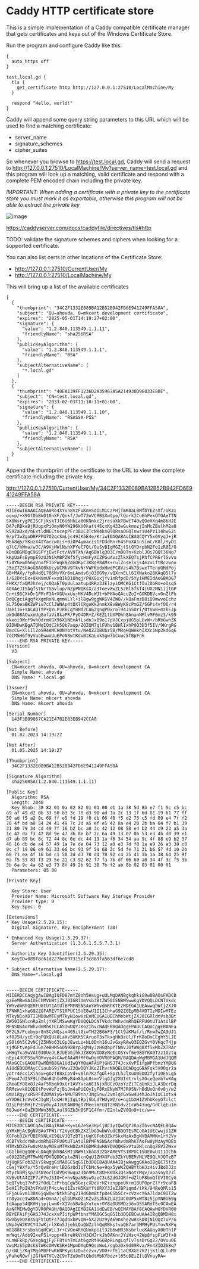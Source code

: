 # Caddy HTTP certificate store

This is a simple implementation of a Caddy compatible certificate manager 
that gets certificates and keys out of the Windows Certificate Store.

Run the program and configure Caddy like this: 

```
{
  auto_https off
}

test.local.gd {
  tls {
    get_certificate http http://127.0.0.1:27510/LocalMachine/My
  }

  respond "Hello, world!"
}
```

Caddy will append some query string parameters to this URL which will be used to 
find a matching certificate:

* server_name
* signature_schemes
* cipher_suites

So whenever you browse to https://test.local.gd, Caddy will send a request to 
http://127.0.0.1:27510/LocalMachine/My?server_name=test.local.gd and this program will 
look up a matching, valid certificate and respond with a complete PEM encoded chain
including the private key. 

*IMPORTANT: When adding a certificate with a private key to the certificate store you must
mark it as exportable, otherwise this program will not be able to extract the private key*

![image](https://user-images.githubusercontent.com/1244723/218490906-cf10a4c3-33d1-4ecb-b9d3-5d0ebf4407a7.png)

https://caddyserver.com/docs/caddyfile/directives/tls#http

TODO: validate the signature schemes and ciphers when looking for a supported certificate.

You can also list certs in other locations of the Certificate Store:
* http://127.0.0.1:27510/CurrentUser/My
* http://127.0.0.1:27510/LocalMachine/My

This will bring up a list of the available certificates
```
[
  {
    "thumbprint": "34C2F1332E089BA12B52B942FD6E941249FFA58A",
    "subject": "OU=ahovda, O=mkcert development certificate",
    "expires": "2025-05-01T14:19:27+02:00",
    "signature": {
      "value": "1.2.840.113549.1.1.11",
      "friendlyName": "sha256RSA"
    },
    "publicKeyAlgorithm": {
      "value": "1.2.840.113549.1.1.1",
      "friendlyName": "RSA"
    },
    "subjectAlternativeName": [
      "*.local.gd"
    ]
  },
  {
    "thumbprint": "40EA139FF1236D2A35967A5A214930D96033E8BE",
    "subject": "CN=test.local.gd",
    "expires": "2033-02-03T11:10:11+01:00",
    "signature": {
      "value": "1.2.840.113549.1.1.10",
      "friendlyName": "RSASSA-PSS"
    },
    "publicKeyAlgorithm": {
      "value": "1.2.840.113549.1.1.1",
      "friendlyName": "RSA"
    },
    "subjectAlternativeName": []
  }
]
```

Append the thumbprint of the certificate to the URL to view the complete certificate including the private key.

http://127.0.0.1:27510/CurrentUser/My/34C2F1332E089BA12B52B942FD6E941249FFA58A

```
-----BEGIN RSA PRIVATE KEY-----
MIIEowIBAAKCAQEA0Ro4XYvn8VzFvKmvSdILM1CzPHjTmK0aLBMfbYEZsXf/UK31
ooxp/+X9GfDbBkD10nXF/Qnkf/JwT72oVCRBSXwtpe/lQorkICu6hPexOTGAeTTN
SX8WsrygPEISCFjkskTJI6U6HkLa80KNnkc2jrcsakkTBwtT40vQOeHXq4m8bHJE
DA7cRBka9jRUqpxPiOmyN0YW296kV0kaft4EcxKg433wGukmozjInMcZBulhM2a8
k59ZaDxd/nExtldNECtocepPFr3BUC3TcNR4ksQlQRsaOGQlnwr1U4PzI14hw5Ji
9/p73wZgoDRPPPU7O2qcSmLjc49JK5E4e/KriwIDAQABAoIBAQCQYY5x6VyqJ+jR
MEk8q6/YKuzX4IYaccwUis+0iOP4ymacisGFD3dRnrh45PoXA1u5imC/K8l/HyO1
q7tC/hWma/wJC/A9VjHWlNshXPYeC7Qt/OuSyBIgMGZjtStGYDrpbN2Fo1zR8E/G
kDnBBGMDgC9G5FYjEwtFct/AV9TXN/Aq6BWlq3Q3C/m0OTn+KzblJOi7QQl36No7
kKpUaFsEympE9zU3NikMBPZWfSfycHmFyXCZPGuAvzZlkXEQTsjRhfCPR6rlSvVu
ti8YGem0h6gVnofF1oFWgk8ZdGORpC3K8gR8AMs+rulZnselvjs4mzxLftRczwno
J5eZ7ZShAoGBAO0kUcyUCMkV9TkvNrVWFKodxHwdPC8Vzs4k7BswxTTenyQHdPoj
GB+MAXy/fpR4dQL706WyVXr6mLAmdvGjQ30G9y/vQXrnELl6IXNako28KAqQ5l7y
i/GJDYcEx+OkNVmUF+xxQIkD1Ohqj/P0XGUxjYv1nRfpdD/5YyiHMEIdAoGBAOG7
FHKX/faQMJhYej/c0QaET0pUulaatup4RRz3JElzyiOMCKG1CtfIulObRx+oIsqS
40XAeJISbgfstNr7S5vlup/N2pPNQKsX/a3ToevXwZL52Rl5fkf4jUX2MN1ijtGP
Cn+t9SCXkOr1FMrF3A+XGUvxUujHKV4DcWJt+bPHAoGAcuZoI+GOKDBVcvGnZlFh
DdQCgciAgqfkXgmRxNLqmmVLYl+ilBgw9ggWKGV4ZWO//kQaFmzD8iQ9mwvoEchz
SL75QeaBKZWPiu7cClJWNAp4tDXlCRgoKk2nmkX8vBWyK8cPmGZ/SGPs4vfO6/r4
Uaei16+YACADTYP+QYLPJRkCgYBHd2CA62gngP0xrol94J55Dri/0tVwB+mzkEJp
akGd08ACwxoUgGofaVi8kaPR/PyO4DR+Z/KEZLtbXPDhh8AnanNMlvMF6mz3/k99
kkxoi9Wof9vhOdrmVGX96XUNEmAfLsdnJx89o17pVJCxpjUG5pLGvW+/bRbGwhZK
0IDHDwKBgATQMqIQdC2k5Qb7aup/ZQZQM7qlFUhv1BHlIxhP0Q3D3f5IV/9KrgRG
BmcCG+XliIl2oSR4AMCH0NYbtVtu/Ne8ZZDBUbz5B/MRgHQWHkhIXXc1Np2kd6q6
7dCM5H6f9yVuoEwwxUuEPoN8wtRduBtKaLxkSgw7bCuuc5TBpFnk
-----END RSA PRIVATE KEY-----
[Version]
  V3

[Subject]
  CN=mkcert ahovda, OU=ahovda, O=mkcert development CA
  Simple Name: ahovda
  DNS Name: *.local.gd

[Issuer]
  CN=mkcert ahovda, OU=ahovda, O=mkcert development CA
  Simple Name: mkcert ahovda
  DNS Name: mkcert ahovda

[Serial Number]
  143F3B99867CA21E47B2E83EB942CCA8

[Not Before]
  01.02.2023 14:19:27

[Not After]
  01.05.2025 14:19:27

[Thumbprint]
  34C2F1332E089BA12B52B942FD6E941249FFA58A

[Signature Algorithm]
  sha256RSA(1.2.840.113549.1.1.11)

[Public Key]
  Algorithm: RSA
  Length: 2048
  Key Blob: 30 82 01 0a 02 82 01 01 00 d1 1a 38 5d 8b e7 f1 5c c5 bc a9 af 49 d2 0b 33 50 b3 3c 78 d3 98 ad 1a 2c 13 1f 6d 81 19 b1 77 ff 50 ad f5 a2 8c 69 ff e5 fd 19 f0 db 06 40 f5 d2 75 c5 fd 09 e4 7f f2 70 4f bd a8 54 24 41 49 7c 2d a5 ef e5 42 8a e4 20 2b ba 84 f7 b1 39 31 80 79 34 cd 49 7f 16 b2 bc a0 3c 42 12 08 58 e4 b2 44 c9 23 a5 3a 1e 42 da f3 42 8d 9e 47 36 8e b7 2c 6a 49 13 07 0b 53 e3 4b d0 39 e1 d7 ab 89 bc 6c 72 44 0c 0e dc 44 19 1a f6 34 54 aa 9c 4f 88 e9 b2 37 46 16 db de a4 57 49 1a 7e de 04 73 12 a0 e3 7d f0 1a e9 26 a3 38 c8 9c c7 19 06 e9 61 33 66 bc 93 9f 59 68 3c 5d fe 71 31 b6 57 4d 10 2b 68 71 ea 4f 16 bd c1 50 2d d3 70 d4 78 92 c4 25 41 1b 1a 38 64 25 9f 0a f5 53 83 f3 23 5e 21 c3 92 62 f7 fa 7b df 06 60 a0 34 4f 3c f5 3b 3b 6a 9c 4a 62 e3 73 8f 49 2b 91 38 7b f2 ab 8b 02 03 01 00 01
  Parameters: 05 00

[Private Key]

  Key Store: User
  Provider Name: Microsoft Software Key Storage Provider
  Provider type: 0
  Key Spec: 0

[Extensions]
* Key Usage(2.5.29.15):
  Digital Signature, Key Encipherment (a0)

* Enhanced Key Usage(2.5.29.37):
  Server Authentication (1.3.6.1.5.5.7.3.1)

* Authority Key Identifier(2.5.29.35):
  KeyID=088f8c61d227be097315ef3c889fa563df6e7cd8

* Subject Alternative Name(2.5.29.17):
  DNS Name=*.local.gd


-----BEGIN CERTIFICATE-----
MIIERDCCAqygAwIBAgIQFD87mYZ8oh5Hsug+uULMqDANBgkqhkiG9w0BAQsFADCB
gzEeMBwGA1UEChMVbWtjZXJ0IGRldmVsb3BtZW50IENBMSwwKgYDVQQLDCNTVkdc
YWhvdmRhQERFU0tUT1AtUlBPMFNSNSAoYWhvdmRhKTEzMDEGA1UEAwwqbWtjZXJ0
IFNWR1xhaG92ZGFAREVTS1RPUC1SUE8wU1I1IChhaG92ZGEpMB4XDTIzMDIwMTEz
MTkyN1oXDTI1MDUwMTEyMTkyN1owVzEnMCUGA1UEChMebWtjZXJ0IGRldmVsb3Bt
ZW50IGNlcnRpZmljYXRlMSwwKgYDVQQLDCNTVkdcYWhvdmRhQERFU0tUT1AtUlBP
MFNSNSAoYWhvdmRhKTCCASIwDQYJKoZIhvcNAQEBBQADggEPADCCAQoCggEBANEa
OF2L5/Fcxbypr0nSCzNQszx405itGiwTH22BGbF3/1Ct9aKMaf/l/Rnw2wZA9dJ1
xf0J5H/ycE+9qFQkQUl8LaXv5UKK5CAruoT3sTkxgHk0zUl/FrK8oDxCEghY5LJE
ySOlOh5C2vNCjZ5HNo63LGpJEwcLU+NL0Dnh16uJvGxyRAwO3EQZGvY0VKqcT4jp
sjdGFtvepFdJGn7eBHMSoON98BrpJqM4yJzHGQbpYTNmvJOfWWg8Xf5xMbZXTRAr
aHHqTxa9wVAt03DUeJLEJUEbGjhkJZ8K9VOD8yNeIcOSYvf6e98GYKA0Tzz1Oztq
nEpi43OPSSuROHvyq4sCAwEAAaNfMF0wDgYDVR0PAQH/BAQDAgWgMBMGA1UdJQQM
MAoGCCsGAQUFBwMBMB8GA1UdIwQYMBaAFAiPjGHSJ74JcxXvPIifpWPfbnzYMBUG
A1UdEQQOMAyCCioubG9jYWwuZ2QwDQYJKoZIhvcNAQELBQADggGBAFqk5V00gr2a
yotr4ecciXiaou+gOzTB8xCpVd+v8ln7KzfgOl+SpzLhJlXuU0EDD2fyT10E5Lg5
dPem47dI5F9LhIWo84hIeMNyR4n8GpL0smnVlgGJg2XUIdtrvlsXGceQembfwXAq
2ReaEYO8x8Jz4af5Rbqk9xtrIAVYvca6EINjxRUCzOzoYzZiTCqUnkiJLA3DcrDq
RRMzwvk81QEEtPovWoFzjBiJm4aPUEOyIyF8RxENyW7MJR9SN/hBdUoQn0v8j/w2
6mViRgy/xRSRFd20MAiyG+NMUTB9nn/3NgSnu/2vmlqYGxGw4U4hJoJeIxC1otx4
wYVD6cInVvCKJ1gNjlosHr0jIgLtBpjSbLd7HUyW2/o+ng1bXH1ZVhUKeyGTnlct
QIjLPdSBHjFZ5Uy0uy4JzUEAWD9gD7MeeimFGQT2HNSdvzIcW643uq/GdClqEu1m
68JwoY+GaZK0MWn3N0LAul9GZb3n0SF1C4fmr/E2nlwZV0Gn9+tc/w==
-----END CERTIFICATE-----
-----BEGIN CERTIFICATE-----
MIIE2DCCA0CgAwIBAgIRAK+KyvL67eSe3HpCjBCIytQwDQYJKoZIhvcNAQELBQAw
gYMxHjAcBgNVBAoTFW1rY2VydCBkZXZlbG9wbWVudCBDQTEsMCoGA1UECwwjU1ZH
XGFob3ZkYUBERVNLVE9QLVJQTzBTUjUgKGFob3ZkYSkxMzAxBgNVBAMMKm1rY2Vy
dCBTVkdcYWhvdmRhQERFU0tUT1AtUlBPMFNSNSAoYWhvdmRhKTAeFw0yMzAyMDEx
MTMxNDZaFw0zMzAyMDExMTMxNDZaMIGDMR4wHAYDVQQKExVta2NlcnQgZGV2ZWxv
cG1lbnQgQ0ExLDAqBgNVBAsMI1NWR1xhaG92ZGFAREVTS1RPUC1SUE8wU1I1IChh
aG92ZGEpMTMwMQYDVQQDDCpta2NlcnQgU1ZHXGFob3ZkYUBERVNLVE9QLVJQTzBT
UjUgKGFob3ZkYSkwggGiMA0GCSqGSIb3DQEBAQUAA4IBjwAwggGKAoIBgQC75tZx
cGejY8Xfo/Y5rQv8reHrlB2GzQdIUTCbMcNe+9qx5yWKZQHBYtbHJz4ivJBdDJ2x
RtyzkDMjsp/Ds0VorlQdVQs9wquz34n9Mut8O+K0DkJQsxNotYMqv/xpasnyD2Jl
XV6vUtA4Z2P7zF7eJSIO+C+hvNpaNBsw9zeC3c82dGJQRf+dZlbP8bmQfCVI0CyG
5qQTykq17nP32fOdLCzP+bqCgW5GejcXDdVrHZ+znppeUK+m1BUPOprZlYr9caFB
5eHIlPpIH3tFKuUjP4ctAsd1ZsrH5KaYft0RXY3JeZJBPiqmd/tkk/94ReQMls15
5FjoL6vm138X6jqwOwrNtkhShg219dGbm8tfp8e6SbSCr+cVzxcY6a7ldaC9IT2w
rnDyace1w8DAa4+OmnA/jqlGUMxOZcKZvZsJkkZLU2IUC0UP5xWT8z5jpYN0U69g
IdAapp34QKHHjjpjLwwK+X1Vo5BwAgYutemrOY8aOUSMDz36xOSSARdTSc0CAwEA
AaNFMEMwDgYDVR0PAQH/BAQDAgIEMBIGA1UdEwEB/wQIMAYBAf8CAQAwHQYDVR0O
BBYEFAiPjGHSJ74JcxXvPIifpWPfbnzYMA0GCSqGSIb3DQEBCwUAA4IBgQBMDH8x
RwVbyeQX8sSqFViQtFs7JgdoxbPvQW+5X22Uz9yA69nxhe2wRskD0jNiQQz7vP/G
UNpJyW2KVCY4JwKjrlXKn5JjehLQaQWZzlhQqRBkstvaQB7ar3MMHyPUsYovNXPq
m8188t3rsbxkGqHCWLL3r+CVOe4RYQUokpU1t32b6wHR3NsbrlucKAUoyX0bTn1P
mrWqt/Adb9IxeP5l+ppp+KkreHkVrH3CWJrkJh0AKnrJYiHsc42Wp8fspFiW3f+8
nLnWFkRp/GVegNgjFyFF8tVhTmLat6gzRt9G6BpRLngLqfIvTssDrGq22/0Vuu0E
VwsMzS5pDsKSlWKcOMVKSRH1MpmDXgD9QsoWuL/sgbzDx9d09Rva/Fn4ZIDZ68q7
G/cNLjZKq7MgoMBFFwK6NPKyG3zDuEczvx/VDO+rfEl1aCRXGE7h2jjk1lQLluMV
yPaheNQwfj2GfN4TVCv2C9nTZu9mTtQbdtMbKYbdz+l65c8EiZftQVnuyRA=
-----END CERTIFICATE-----

```

